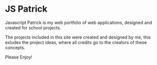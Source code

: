 # JS Patrick
Javascript Patrick is my web portfolio of web applications, designed and created for school projects.

The projects included in this site were created and designed by me, this exludes the project ideas, where all credits go to the creators of these concepts.

Please Enjoy!
